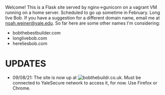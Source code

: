 Welcome! This is a Flask site served by nginx->gunicorn on a vagrant VM running on a home server. Scheduled to go up sometime in February. Long live Bob. If you have a suggestion for a different domain name, email me at noah.weiner@yale.edu. So far here are some other names I'm considering:  
* bobthebestbuilder.com
* longlivebob.com
* hereliesbob.com

# UPDATES #
* 09/08/21: The site is now up at ![bobthebuildr.co.uk](bobthebuildr.co.uk). Must be connected to YaleSecure network to access it, for now. Use Firefox or Chrome.
